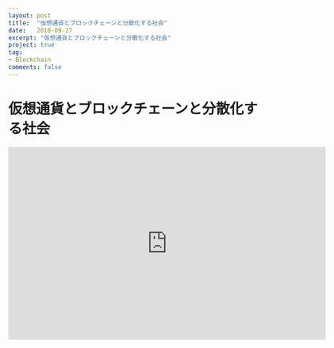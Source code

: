 ```yaml
---
layout: post
title:  "仮想通貨とブロックチェーンと分散化する社会"
date:   2018-09-27
excerpt: "仮想通貨とブロックチェーンと分散化する社会"
project: true
tag:
- Blockchain
comments: false
---
```


# 仮想通貨とブロックチェーンと分散化する社会

<iframe src="https://docs.google.com/presentation/d/1lkPF-cEBXZhVC0-ciH6Z2NhQbeOC7P2PJCMu7xvg_XA/embed?start=false&loop=false&delayms=3000" frameborder="0" width="640" height="389" allowfullscreen="true" mozallowfullscreen="true" webkitallowfullscreen="true"></iframe>
